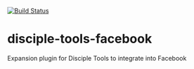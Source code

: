 [![Build Status](https://travis-ci.com/DiscipleTools/disciple-tools-facebook.svg?branch=master)](https://travis-ci.com/DiscipleTools/disciple-tools-facebook)

# disciple-tools-facebook
Expansion plugin for Disciple Tools to integrate into Facebook
